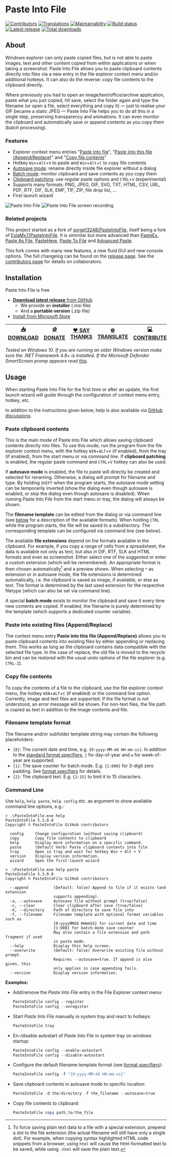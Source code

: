 # Paste Into File

[![Contributors](https://img.shields.io/github/contributors/eltos/PasteIntoFile)](https://github.com/eltos/PasteIntoFile/graphs/contributors)
[![Translations](https://badges.crowdin.net/PasteIntoFile/localized.svg)](https://crowdin.com/project/PasteIntoFile)
[![Maintainability](https://api.codeclimate.com/v1/badges/193a540baab0fcf6c916/maintainability)](https://codeclimate.com/github/eltos/PasteIntoFile/maintainability)
[![Build status](https://img.shields.io/github/actions/workflow/status/eltos/PasteIntoFile/dotnet-testbuild.yml?branch=main)](https://github.com/eltos/PasteIntoFile/actions)
[![Latest release](https://img.shields.io/github/v/release/eltos/PasteIntoFile)](https://github.com/eltos/PasteIntoFile/releases/latest)
[![Total downloads](https://img.shields.io/github/downloads/eltos/PasteIntoFile/total)](https://github.com/eltos/PasteIntoFile/releases)

## About

Windows explorer can only paste copied files, but is not able to paste images, text and other content copied from within applications or when taking a screenshot.
Paste Into File allows you to paste clipboard contents directly into files via a new entry in the file explorer context menu and/or additional hotkeys.
It can also do the reverse: copy file contents to the clipboard directly.

Where previously you had to open an image/text/office/archive application, paste what you just copied, hit save, select the folder again and type the filename (or open a file, select everything and copy it) — just to realise your GIF became a static JPEG — Paste Into File helps you to do all this in a single step, preserving transparency and animations.
It can even monitor the clipboard and automatically save or append contents as you copy them (batch processing).


### Features

+ Explorer context menu entries "[Paste into file](#paste-clipboard-contents)", "[Paste into this file (Append/Replace)](#paste-into-existing-files-appendreplace)" and "[Copy file contents](#copy-file-contents)"
+ Hotkey `Win`+`Alt`+`V` to paste and `Win`+`Alt`+`C` to copy file contents
+ [Autosave mode](https://github.com/eltos/PasteIntoFile/discussions/2): rename directly inside file explorer without a dialog
+ [Batch mode](https://github.com/eltos/PasteIntoFile/discussions/4): monitor clipboard and save contents as you copy them
+ [Clipboard patching](https://github.com/eltos/PasteIntoFile/discussions/11): use regular paste options and `CTRL`+`V` (experimental)
+ Supports many formats: PNG, JPEG, GIF, SVG, TXT, HTML, CSV, URL, PDF, RTF, DIF, SLK, EMF, TIF, ZIP, file drop list, ...
+ First launch wizard

<picture>
  <source media="(prefers-color-scheme: dark)" srcset=".github/screenshot_dark.png">
  <source media="(prefers-color-scheme: light)" srcset=".github/screenshot.png">
  <img alt="Paste Into File" src=".github/screenshot.png">
</picture>
<picture>
  <source media="(prefers-color-scheme: dark)" srcset=".github/screenrecord_dark.gif">
  <source media="(prefers-color-scheme: light)" srcset=".github/screenrecord.gif">
  <img alt="Paste Into File screen recording" src=".github/screenrecord.gif">
</picture>

### Related projects

This project started as a fork of [sorge13248/PasteIntoFile](https://github.com/sorge13248/PasteIntoFile), itself being a fork of [EslaMx7/PasteIntoFile](https://github.com/EslaMx7/PasteIntoFile).
It is simmilar but more advanced than [PasteEx](https://github.com/huiyadanli/PasteEx), [Paste As File](https://pasteasfile.org), [PasteHere](https://github.com/tomzorz/PasteHere), [Paste To File](https://apps.microsoft.com/store/detail/paste-to-file/9PM34S06CFVJ) and [Advanced Paste](https://github.com/microsoft/PowerToys/releases/tag/v0.86.0).

This fork comes with many new features, a new fluid GUI and new console options.
The full changelog can be found on the [release page](https://github.com/eltos/PasteIntoFile/releases).
See the [contributors page](https://github.com/eltos/PasteIntoFile/graphs/contributors) for details on collaborators.



## Installation

Paste Into File is free

+ [**Download latest release** from GitHub](https://github.com/eltos/PasteIntoFile/releases)
  + We provide an **installer** (.msi file)
  + And a **portable version** (.zip file)
+ [Install from Microsoft Store](https://apps.microsoft.com/store/detail/XP88X1XTPKZJDJ)

| [📥 DOWNLOAD](https://github.com/eltos/PasteIntoFile/releases) | [🪙 DONATE](https://github.com/sponsors/eltos) | [❤️ SAY THANKS](https://saythanks.io/to/eltos) | [🌐 TRANSLATE](https://github.com/eltos/PasteIntoFile/issues/18) | [💻 CONTRIBUTE](https://github.com/eltos/PasteIntoFile/contribute)
|---|---|---|---|---|

_Tested on Windows 10._
_If you are running an older Windows version make sure the .NET Framework 4.8+ is installed._
_If the Microsoft Defender SmartScreen promp appears read [this](https://github.com/eltos/PasteIntoFile/discussions/10)._


## Usage

When starting Paste Into File for the first time or after an update, the first launch wizard will guide through the configuration of context menu entry, hotkey, etc.

In addition to the instructions given below, help is also available via [GitHub discussions](https://github.com/eltos/PasteIntoFile/discussions/categories/q-a).


### Paste clipboard contents

This is the main mode of Paste Into File which allows saving clipboard contents directly into files.
To use this mode, run the program from the file explorer context menu, with the hotkey `WIN`+`ALT`+`V` (if enabled), from the tray (if enabled), from the start menu or via command line.
If **clipboard patching** is enabled, the regular paste command and `CTRL`+`V` hotkey can also be used.

If **autosave mode** is enabled, the file to paste will directly be created and selected for renaming.
Otherwise, a dialog will prompt for filename and type.
By holding `SHIFT` when the program starts, the autosave mode setting can be temporarily inverted (show the dialog even though autosave is enabled, or skip the dialog even though autosave is disabled).
When running Paste Into File from the start menu or tray, the dialog will always be shown.

The **filename template** can be edited from the dialog or via command line (see [below](#template-format) for a description of the available formats).
When holding `CTRL` while the program starts, the file will be saved to a subdirectory.
The corresponding template can be configured via command line (see below).

The available **file extensions** depend on the formats available in the clipboard.
For example, if you copy a range of cells from a spreadsheet, the data is available not only as text, but also in DIF, RTF, SLK and HTML formats and even as screenshot.
Either select one of the suggested or enter a custom extension (which will be remembered).
An appropriate format is then chosen automatically[^save_plain_text] and a preview shown.
When selecting `*` as extension or in autosave mode, the file extensions is determined automatically, i.e. the clipboard is saved as image, if available, or else as text. The format is determined by the last used extension for the respective filetype (which can also be set via command line).

A special **batch mode** exists to monitor the clipboard and save it every time new contents are copied.
If enabled, the filename is purely determined by the template (which supports a dedicated counter variable).

[^save_plain_text]: To force saving plain text data to a file with a special extension,
prepend a dot to the file extension (the actual filename will still have only a single dot).
For example, when copying syntax highlighted HTML code snippets from a browser,
using `html` will cause the html-formatted text to be saved,
while using `.html` will save the plain text.


### Paste into existing files (Append/Replace)
The context menu entry **Paste into this file (Append/Replace)** allows you to paste clipboard contents into existing files by either appending or replacing them.
This works as long as the clipboard contains data compatible with the selected file type.
In the case of replace, the old file is moved to the recycle bin and can be restored with the usual undo options of the file explorer (e.g. `CTRL-Z`).


### Copy file contents

To copy the contents of a file to the clipboard, use the file explorer context menu, the hotkey `WIN`+`ALT`+`C` (if enabled) or the command line option.
Currently, image and text files are supported. If the file format is not understood, an error message will be shown.
For non-text files, the file path is copied as text in addition to the image contents and file.


<a id="template-format"></a>
### Filename template format
The filename and/or subfolder template string may contain the following placeholders:
- `{0}`: The current date and time, e.g. `{0:yyyy-MM-dd HH-mm-ss}`.
    In addition to the [standard format specifiers](https://docs.microsoft.com/en-us/dotnet/standard/base-types/custom-date-and-time-format-strings),
    `j` for day-of-year and `w` for week-of-year are supported.
- `{1}`: The save counter for batch mode. E.g. `{1:000}` for 3-digit zero padding. See [format specifiers](https://learn.microsoft.com/en-us/dotnet/standard/base-types/custom-numeric-format-strings) for details.
- `{2}`: The clipboard text. E.g. `{2:15}` to limit it to 15 characters.

### Command Line

Use `help`, `help paste`, `help config` etc. as argument to show available command line options, e.g.:
```
> .\PasteIntoFile.exe help
PasteIntoFile 5.3.0.0
Copyright © PasteIntoFile GitHub contributors

  config     Change configuration (without saving clipboard)
  copy       Copy file contents to clipboard
  help       Display more information on a specific command.
  paste      (Default Verb) Paste clipboard contents into file
  tray       Open in tray and wait for hotkey Win + Alt + V
  version    Display version information.
  wizard     Open the first-launch wizard
```
```
> .\PasteIntoFile.exe help paste
PasteIntoFile 5.3.0.0
Copyright © PasteIntoFile GitHub contributors

  --append           (Default: false) Append to file if it exists (and extension
                     supports appending).
  -a, --autosave     Autosave file without prompt (true/false)
  -c, --clear        Clear clipboard after save (true/false)
  -d, --directory    Path of directory to save file into
  -f, --filename     Filename template with optional format variables such as
                     {0:yyyyMMdd HHmmSS} for current date and time
                     {1:000} for batch-mode save counter
                     May also contain a file extension and path fragment if used
                     in paste mode.
  --help             Display this help screen.
  --overwrite        (Default: false) Overwrite existing file without prompt.
                     Requires --autosave=true. If append is also given, this
                     only applies in case appending fails.
  --version          Display version information.
```

**Examples:**
- Add/remove the *Paste Into File* entry in the File Explorer context menu:
   ```powershell
   PasteIntoFile config --register
   PasteIntoFile config --unregister
   ```
- Start *Paste Into File* manually in system tray and react to hotkeys:
   ```powershell
   PasteIntoFile tray
   ```
- En-/disable autostart of *Paste Into File* in system tray on windows startup:
   ```powershell
   PasteIntoFile config --enable-autostart
   PasteIntoFile config --disable-autostart
   ```
- Configure the default filename template format (see [format specifiers](https://docs.microsoft.com/en-us/dotnet/standard/base-types/custom-date-and-time-format-strings)):
   ```powershell
   PasteIntoFile config -f "{0:yyyy-MM-dd HH-mm-ss}"
   ```
- Save clipboard contents in autosave mode to specific location:
  ```powershell
  PasteIntoFile -d the/directory -f the_filename --autosave=true
  ```
- Copy file contents to clipboard:
  ```powershell
  PasteIntoFile copy path_to/the_file
  ```

